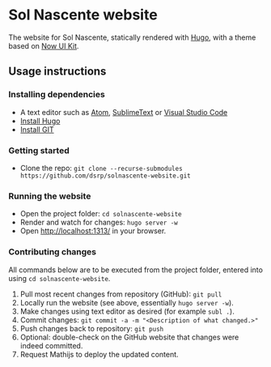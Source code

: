 # Sol Nascente website
The website for Sol Nascente, statically rendered with [Hugo](https://gohugo.io/), with a theme based on [Now UI Kit](https://demos.creative-tim.com/now-ui-kit/).

## Usage instructions

### Installing dependencies
* A text editor such as [Atom](https://atom.io), [SublimeText](https://www.sublimetext.com/) or [Visual Studio Code](https://code.visualstudio.com/)
* [Install Hugo](https://gohugo.io/getting-started/installing)
* [Install GIT](https://git-scm.com/book/en/v2/Getting-Started-Installing-Git)

### Getting started
* Clone the repo: `git clone --recurse-submodules https://github.com/dsrp/solnascente-website.git`

### Running the website
* Open the project folder: `cd solnascente-website`
* Render and watch for changes: `hugo server -w`
* Open [http://localhost:1313/](http://localhost:1313/) in your browser.

### Contributing changes
All commands below are to be executed from the project folder, entered into using `cd solnascente-website`.

1. Pull most recent changes from repository (GitHub): `git pull`
2. Locally run the website (see above, essentially `hugo server -w`).
3. Make changes using text editor as desired (for example `subl .`).
4. Commit changes: `git commit -a -m "<Description of what changed.>"`
5. Push changes back to repository: `git push`
6. Optional: double-check on the GitHub website that changes were indeed committed.
7. Request Mathijs to deploy the updated content.